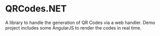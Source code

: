 QRCodes.NET
===========

A library to handle the generation of QR Codes via a web handler. Demo project includes some AngularJS to render the codes in real time.